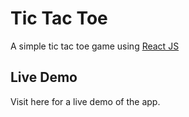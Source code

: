 # Tic Tac Toe

A simple tic tac toe game using [React JS](https://react.dev/)

## Live Demo

Visit here for a live demo of the app.

